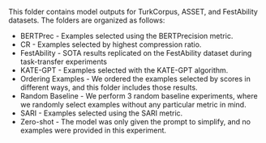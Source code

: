 This folder contains model outputs for TurkCorpus, ASSET, and FestAbility datasets. The folders are organized as follows:

* BERTPrec - Examples selected using the BERTPrecision metric.
* CR - Examples selected by highest compression ratio.
* FestAbility - SOTA results replicated on the FestAbility dataset during task-transfer experiments
* KATE-GPT - Examples selected with the KATE-GPT algorithm.
* Ordering Examples - We ordered the examples selected by scores in different ways, and this folder includes those results.
* Random Baseline - We perform 3 random baseline experiments, where we randomly select examples without any particular metric in mind.
* SARI - Examples selected using the SARI metric.
* Zero-shot - The model was only given the prompt to simplify, and no examples were provided in this experiment.